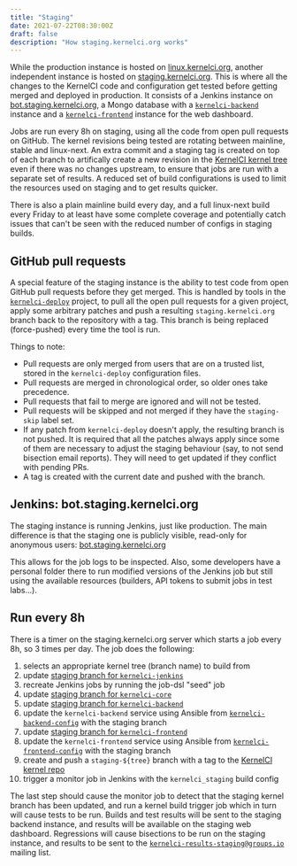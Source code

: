 ```yaml
---
title: "Staging"
date: 2021-07-22T08:30:00Z
draft: false
description: "How staging.kernelci.org works"
---
```


While the production instance is hosted on
[linux.kernelci.org](https://linux.kernelci.org), another independent instance
is hosted on [staging.kernelci.org](https://staging.kernelci.org).  This is
where all the changes to the KernelCI code and configuration get tested before
getting merged and deployed in production.  It consists of a Jenkins instance
on [bot.staging.kernelci.org](https://bot.staging.kernelci.org), a Mongo
database with a
[`kernelci-backend`](https://github.com/kernelci/kernelci-backend) instance and
a [`kernelci-frontend`](https://github.com/kernelci/kernelci-frontend) instance
for the web dashboard.

Jobs are run every 8h on staging, using all the code from open pull requests on
GitHub.  The kernel revisions being tested are rotating between mainline,
stable and linux-next.  An extra commit and a staging tag is created on top of
each branch to artifically create a new revision in the [KernelCI kernel
tree](https://github.com/kernelci/linux) even if there was no changes upstream,
to ensure that jobs are run with a separate set of results.  A reduced set of
build configurations is used to limit the resources used on staging and to get
results quicker.

There is also a plain mainline build every day, and a full linux-next build
every Friday to at least have some complete coverage and potentially catch
issues that can't be seen with the reduced number of configs in staging builds.

## GitHub pull requests

A special feature of the staging instance is the ability to test code from open
GitHub pull requests before they get merged.  This is handled by tools in the
[`kernelci-deploy`](https://github.com/kernelci/kernelci-deploy) project, to
pull all the open pull requests for a given project, apply some arbitrary
patches and push a resulting `staging.kernelci.org` branch back to the
repository with a tag.  This branch is being replaced (force-pushed) every time
the tool is run.

Things to note:

* Pull requests are only merged from users that are on a trusted list, stored
  in the `kernelci-deploy` configuration files.
* Pull requests are merged in chronological order, so older ones take
  precedence.
* Pull requests that fail to merge are ignored and will not be tested.
* Pull requests will be skipped and not merged if they have the `staging-skip`
  label set.
* If any patch from `kernelci-deploy` doesn't apply, the resulting branch is
  not pushed.  It is required that all the patches always apply since some of
  them are necessary to adjust the staging behaviour (say, to not send
  bisection email reports).  They will need to get updated if they conflict
  with pending PRs.
* A tag is created with the current date and pushed with the branch.


## Jenkins: bot.staging.kernelci.org

The staging instance is running Jenkins, just like production.  The main
difference is that the staging one is publicly visible, read-only for anonymous
users: [bot.staging.kernelci.org](https://bot.staging.kernelci.org/)

This allows for the job logs to be inspected.  Also, some developers have a
personal folder there to run modified versions of the Jenkins job but still
using the available resources (builders, API tokens to submit jobs in test
labs...).


## Run every 8h

There is a timer on the staging.kernelci.org server which starts a job every
8h, so 3 times per day.  The job does the following:

1. selects an appropriate kernel tree (branch name) to build from
1. update [staging branch for `kernelci-jenkins`](https://github.com/kernelci/kernelci-jenkins/tree/staging.kernelci.org)
1. recreate Jenkins jobs by running the job-dsl "seed" job
1. update [staging branch for `kernelci-core`](https://github.com/kernelci/kernelci-core/tree/staging.kernelci.org)
1. update [staging branch for `kernelci-backend`](https://github.com/kernelci/kernelci-backend/tree/staging.kernelci.org)
1. update the `kernelci-backend` service using Ansible from [`kernelci-backend-config`](https://github.com/kernelci/kernelci-backend-config) with the staging branch
1. update [staging branch for `kernelci-frontend`](https://github.com/kernelci/kernelci-frontend/tree/staging.kernelci.org)
1. update the `kernelci-frontend` service using Ansible from [`kernelci-frontend-config`](https://github.com/kernelci/kernelci-frontend-config) with the staging branch
1. create and push a `staging-${tree}` branch with a tag to the [KernelCI
   kernel repo](https://github.com/kernelci/linux)
1. trigger a monitor job in Jenkins with the `kernelci_staging` build config

The last step should cause the monitor job to detect that the staging kernel
branch has been updated, and run a kernel build trigger job which in turn will
cause tests to be run.  Builds and test results will be sent to the staging
backend instance, and results will be available on the staging web dashboard.
Regressions will cause bisections to be run on the staging instance, and
results to be sent to the
[`kernelci-results-staging@groups.io`](https://groups.io/g/kernelci-results-staging)
mailing list.

